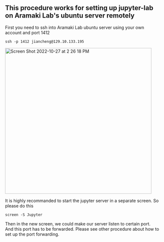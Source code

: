 ## This procedure works for setting up jupyter-lab on Aramaki Lab's ubuntu server remotely

First you need to ssh into Aramaki Lab ubuntu server using your own account and port 1412
```
ssh -p 1412 jiancheng@129.10.133.195
```
<img width="478" alt="Screen Shot 2022-10-27 at 2 26 18 PM" src="https://user-images.githubusercontent.com/37788723/198369484-68fd6d0f-6ec3-4276-b964-b993a7bedc2d.png">

It is highly recommanded to start the jupyter server in a separate screen. So please do this
```
screen -S Jupyter
```

Then in the new screen, we could make our server listen to certain port. And this port has to be forwarded. Please see other procedure about how to set up the port forwarding.
